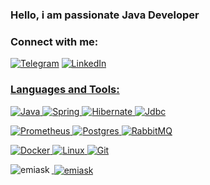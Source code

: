 ### Hello, i am passionate Java Developer

<h3 align="left">Connect with me:</h3>

<a href="https://t.me/traverse05" target="blank"> ![Telegram](https://img.shields.io/badge/Telegram-2CA5E0?style=for-the-badge&logo=telegram&logoColor=white)</a>
<a href="https://www.linkedin.com/in/renat-gainutdinov-039061222/?lipi=urn%3Ali%3Apage%3Ad_flagship3_feed%3BUkx6pBvgTIO7NV1gHfgCUQ%3D%3D" target="blank"> ![LinkedIn](https://img.shields.io/badge/linkedin-%039061222.svg?style=for-the-badge&logo=linkedin&logoColor=white)


<h3 align="left">Languages and Tools:</h3>

![Java](https://img.shields.io/badge/java-%23ED8B00.svg?style=for-the-badge&logo=openjdk&logoColor=white)
![Spring](https://img.shields.io/badge/spring-%236DB33F.svg?style=for-the-badge&logo=spring&logoColor=white)
![Hibernate](https://img.shields.io/badge/Hibernate-59666C?style=for-the-badge&logo=Hibernate&logoColor=white)
![Jdbc](https://img.shields.io/badge/JDBC-59666C?style=for-the-badge&logo=Jdbc&logoColor=white)

![Prometheus](https://img.shields.io/badge/Prometheus/Grafana-E6522C?style=for-the-badge&logo=Prometheus&logoColor=white)
![Postgres](https://img.shields.io/badge/postgres-%23316192.svg?style=for-the-badge&logo=postgresql&logoColor=white)
![RabbitMQ](https://img.shields.io/badge/Rabbitmq-FF6600?style=for-the-badge&logo=rabbitmq&logoColor=white)

![Docker](https://img.shields.io/badge/docker-%230db7ed.svg?style=for-the-badge&logo=docker&logoColor=white)
![Linux](https://img.shields.io/badge/Linux-FCC624?style=for-the-badge&logo=linux&logoColor=black)
![Git](https://img.shields.io/badge/git-%23F05033.svg?style=for-the-badge&logo=git&logoColor=white)


<p><img align="left" src="https://github-readme-stats.vercel.app/api/top-langs?username=porternight&show_icons=true&locale=en&layout=compact" alt="emiask" /></p>
<p>&nbsp;<img align="center" src="https://github-readme-stats.vercel.app/api?username=porternight&show_icons=true&locale=en" alt="emiask" /></p>

<!--

**PorterNight/PorterNight** is a ✨ _special_ ✨ repository because its `README.md` (this file) appears on your GitHub profile.

Here are some ideas to get you started:

- 🔭 I’m currently working on ...
- 🌱 I’m currently learning ...
- 👯 I’m looking to collaborate on ...
- 🤔 I’m looking for help with ...
- 💬 Ask me about ...
- 📫 How to reach me: ...
- 😄 Pronouns: ...
- ⚡ Fun fact: ...
-->
